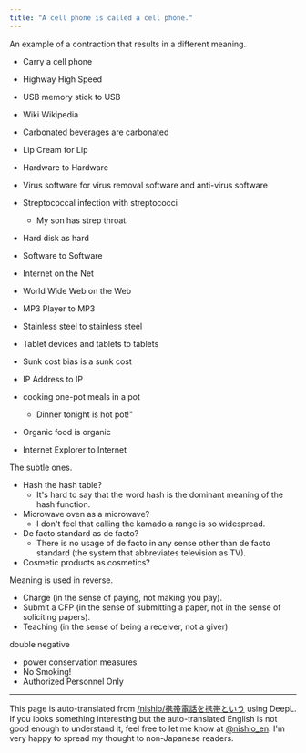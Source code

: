 ```yaml
---
title: "A cell phone is called a cell phone."
---
```


An example of a contraction that results in a different meaning.

- Carry a cell phone
- Highway High Speed
- USB memory stick to USB
- Wiki Wikipedia
- Carbonated beverages are carbonated
- Lip Cream for Lip
- Hardware to Hardware

- Virus software for virus removal software and anti-virus software
- Streptococcal infection with streptococci
    - My son has strep throat.
- Hard disk as hard
- Software to Software
- Internet on the Net
- World Wide Web on the Web
- MP3 Player to MP3
- Stainless steel to stainless steel
- Tablet devices and tablets to tablets
- Sunk cost bias is a sunk cost
- IP Address to IP
- cooking one-pot meals in a pot
    - Dinner tonight is hot pot!"
- Organic food is organic
- Internet Explorer to Internet

The subtle ones.
- Hash the hash table?
    - It's hard to say that the word hash is the dominant meaning of the hash function.
- Microwave oven as a microwave?
    - I don't feel that calling the kamado a range is so widespread.
- De facto standard as de facto?
    - There is no usage of de facto in any sense other than de facto standard (the system that abbreviates television as TV).
- Cosmetic products as cosmetics?

Meaning is used in reverse.
- Charge (in the sense of paying, not making you pay).
- Submit a CFP (in the sense of submitting a paper, not in the sense of soliciting papers).
- Teaching (in the sense of being a receiver, not a giver)

double negative
- power conservation measures
- No Smoking!
- Authorized Personnel Only

---
This page is auto-translated from [/nishio/携帯電話を携帯という](https://scrapbox.io/nishio/携帯電話を携帯という) using DeepL. If you looks something interesting but the auto-translated English is not good enough to understand it, feel free to let me know at [@nishio_en](https://twitter.com/nishio_en). I'm very happy to spread my thought to non-Japanese readers.